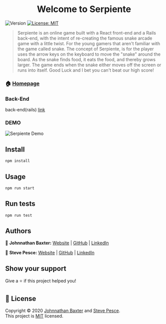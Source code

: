 <h1 align="center">Welcome to Serpiente </h1>
<p>
  <img alt="Version" src="https://img.shields.io/badge/version-0.1.0-blue.svg?cacheSeconds=2592000" />
  <a href="https://choosealicense.com/licenses/mit/" target="_blank">
    <img alt="License: MIT" src="https://img.shields.io/badge/License-MIT-yellow.svg" />
  </a>
</p>

> Serpiente is an online game built with a React front-end and a Rails back-end, with the intent of re-creating the famous snake arcade game with a little twist.  For the young gamers that aren't familiar with the game called snake.  The concept of Serpiente, is for the player uses the arrow keys on the keyboard to move the &#34;snake&#34; around the board. As the snake finds food, it eats the food, and thereby grows larger. The game ends when the snake either moves off the screen or runs into itself. Good Luck and I bet you can't beat our high score!

### 🏠 [Homepage](https://github.com/jbaxter6/Serpiente)

### Back-End


back-end(rails) [link](https://github.com/jbaxter6/Serpiente-Rails)


### DEMO
![Serpiente Demo](Serpiente.gif)



## Install

```sh
npm install
```

## Usage

```sh
npm run start
```

## Run tests

```sh
npm run test
```

## Authors

👤 **Johnnathan Baxter:** [Website](https://medium.com/@jbaxter6) | [GitHub](https://github.com/jbaxter6) |
 [LinkedIn](https://www.linkedin.com/in/johnnathan-baxter-6b7a61158/)

👤 **Steve Pesce:** [Website](https://medium.com/@stevepesce879) |  [GitHub](https://gist.github.com/sPesce) | 
[LinkedIn](https://www.linkedin.com/in/steve-pesce/)

## Show your support

Give a ⭐️ if this project helped you!

## 📝 License

Copyright © 2020 [Johnnathan Baxter](https://github.com/jbaxter6) and [Steve Pesce](https://gist.github.com/sPesce).<br />
This project is [MIT](https://choosealicense.com/licenses/mit/) licensed.
